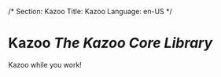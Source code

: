 /*
Section: Kazoo
Title: Kazoo
Language: en-US
*/

# Kazoo *The Kazoo Core Library*
Kazoo while you work!
